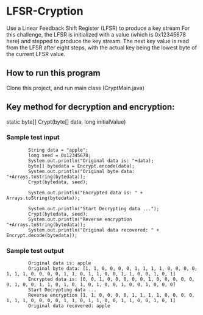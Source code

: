 # LFSR-Cryption
Use a Linear Feedback Shift Register (LFSR) to produce a key stream
For this challenge, the LFSR is initialized with a value (which is 0x12345678 here) and stepped to produce the key stream. The next key value is read from the LFSR after eight steps, with the actual key being the lowest byte of the current LFSR value.

## How to run this program
Clone this project, and run main class (CryptMain.java)

## Key method for decryption and encryption: 
 static byte[] Crypt(byte[] data, long initialValue)

<h3>Sample test input</h3>

```
        String data = "apple";
        long seed = 0x12345678;
        System.out.println("Original data is: "+data);
        byte[] bytedata = Encrypt.encode(data);
        System.out.println("Original byte data: "+Arrays.toString(bytedata));
        Crypt(bytedata, seed);

        System.out.println("Encrypted data is: " + Arrays.toString(bytedata));

        System.out.println("Start Decrypting data ...");
        Crypt(bytedata, seed);
        System.out.println("Reverse encryption "+Arrays.toString(bytedata));
        System.out.println("Original data recovered: " + Encrypt.decode(bytedata));

```

<h3>Sample test output</h3>


```
        Original data is: apple
        Original byte data: [1, 1, 0, 0, 0, 0, 1, 1, 1, 1, 0, 0, 0, 0, 1, 1, 1, 0, 0, 0, 0, 1, 1, 0, 1, 1, 0, 0, 1, 1, 0, 0, 1, 0, 1]
        Encrypted data is: [0, 0, 1, 0, 0, 0, 0, 0, 1, 0, 0, 0, 0, 0, 0, 1, 0, 0, 1, 1, 0, 1, 0, 1, 0, 1, 0, 0, 1, 0, 0, 1, 0, 0, 0]
        Start Decrypting data ...
        Reverse encryption [1, 1, 0, 0, 0, 0, 1, 1, 1, 1, 0, 0, 0, 0, 1, 1, 1, 0, 0, 0, 0, 1, 1, 0, 1, 1, 0, 0, 1, 1, 0, 0, 1, 0, 1]
        Original data recovered: apple

```
